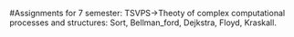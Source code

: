 #Assignments for 7 semester:
TSVPS->Theoty of complex computational processes and structures: 
            Sort, Bellman_ford, Dejkstra, Floyd, Kraskall.
